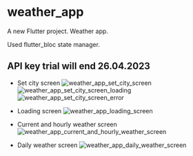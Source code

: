 # weather_app

A new Flutter project. Weather app.

Used flutter_bloc state manager.

## API key trial will end 26.04.2023

- Set city screen
![weather_app_set_city_screen](https://user-images.githubusercontent.com/86028695/231737361-b962bc0a-8c32-476d-877d-abd15b90d455.png)
![weather_app_set_city_screen_loading](https://user-images.githubusercontent.com/86028695/231737409-d0481d7d-174e-4494-b14b-2d5a453b4525.png)
![weather_app_set_city_screen_error](https://user-images.githubusercontent.com/86028695/231737428-8e2c33f6-fefb-472b-8f27-ab0b19c2c094.png)

- Loading screen
![weather_app_loading_screen](https://user-images.githubusercontent.com/86028695/231737451-d07ddebd-88f3-4dff-b804-91e311478820.png)

- Current and hourly weather screen
![weather_app_current_and_hourly_weather_screen](https://user-images.githubusercontent.com/86028695/231737486-39994ec0-2c1d-4d4e-b566-4caa1dc8e89b.png)

- Daily weather screen
![weather_app_daily_weather_screen](https://user-images.githubusercontent.com/86028695/231737504-6eb2f0c6-4e29-4272-a0dc-00af412b04da.png)
